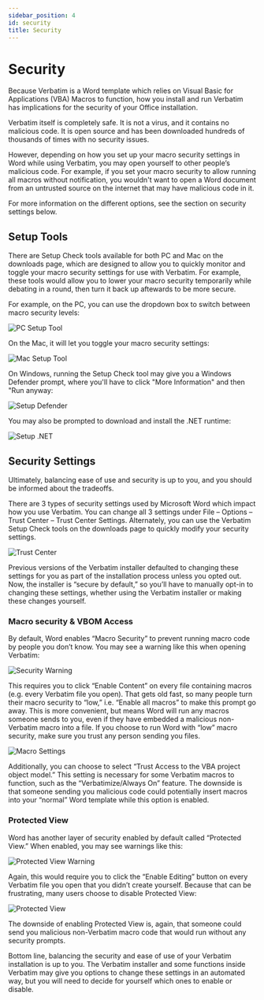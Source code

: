 ```yaml
---
sidebar_position: 4
id: security
title: Security
---
```


# Security

Because Verbatim is a Word template which relies on Visual Basic for Applications (VBA) Macros to function, how you install and run Verbatim has implications for the security of your Office installation.

Verbatim itself is completely safe. It is not a virus, and it contains no malicious code. It is open source and has been downloaded hundreds of thousands of times with no security issues.

However, depending on how you set up your macro security settings in Word while using Verbatim, you may open yourself to other people’s malicious code. For example, if you set your macro security to allow running all macros without notification, you wouldn't want to open a Word document from an untrusted source on the internet that may have malicious code in it.

For more information on the different options, see the section on security settings below.

## Setup Tools

There are Setup Check tools available for both PC and Mac on the downloads page, which are designed to allow you to quickly monitor and toggle your macro security settings for use with Verbatim. For example, these tools would allow you to lower your macro security temporarily while debating in a round, then turn it back up aftewards to be more secure.

For example, on the PC, you can use the dropdown box to switch between macro security levels:

![PC Setup Tool](../assets/setup-check-pc.png)

On the Mac, it will let you toggle your macro security settings:

![Mac Setup Tool](../assets/setup-check-mac-1.png)

On Windows, running the Setup Check tool may give you a Windows Defender prompt, where you'll have to click "More Information" and then "Run anyway:

![Setup Defender](../assets/setup-defender.png)

You may also be prompted to download and install the .NET runtime:

![Setup .NET](../assets/setup-net-runtime.png)

## Security Settings

Ultimately, balancing ease of use and security is up to you, and you should be informed about the tradeoffs.

There are 3 types of security settings used by Microsoft Word which impact how you use Verbatim. You can change all 3 settings under File – Options – Trust Center – Trust Center Settings. Alternately, you can use the Verbatim Setup Check tools on the downloads page to quickly modify your security settings.

![Trust Center](../assets/security-trust-center.png)

Previous versions of the Verbatim installer defaulted to changing these settings for you as part of the installation process unless you opted out. Now, the installer is “secure by default,” so you’ll have to manually opt-in to changing these settings, whether using the Verbatim installer or making these changes yourself.

### Macro security & VBOM Access

By default, Word enables “Macro Security” to prevent running macro code by people you don’t know. You may see a warning like this when opening Verbatim:

![Security Warning](../assets/security-security-warning.png)

This requires you to click “Enable Content” on every file containing macros (e.g. every Verbatim file you open). That gets old fast, so many people turn their macro security to “low,” i.e. “Enable all macros” to make this prompt go away. This is more convenient, but means Word will run any macros someone sends to you, even if they have embedded a malicious non-Verbatim macro into a file. If you choose to run Word with “low” macro security, make sure you trust any person sending you files.

![Macro Settings](../assets/security-macro-security.png)

Additionally, you can choose to select “Trust Access to the VBA project object model.” This setting is necessary for some Verbatim macros to function, such as the “Verbatimize/Always On” feature. The downside is that someone sending you malicious code could potentially insert macros into your “normal” Word template while this option is enabled.

### Protected View

Word has another layer of security enabled by default called “Protected View.” When enabled, you may see warnings like this:

![Protected View Warning](../assets/security-protected-view-warning.png)

Again, this would require you to click the “Enable Editing” button on every Verbatim file you open that you didn’t create yourself. Because that can be frustrating, many users choose to disable Protected View:

![Protected View](../assets/security-protected-view.png)

The downside of enabling Protected View is, again, that someone could send you malicious non-Verbatim macro code that would run without any security prompts.

Bottom line, balancing the security and ease of use of your Verbatim installation is up to you. The Verbatim installer and some functions inside Verbatim may give you options to change these settings in an automated way, but you will need to decide for yourself which ones to enable or disable.

